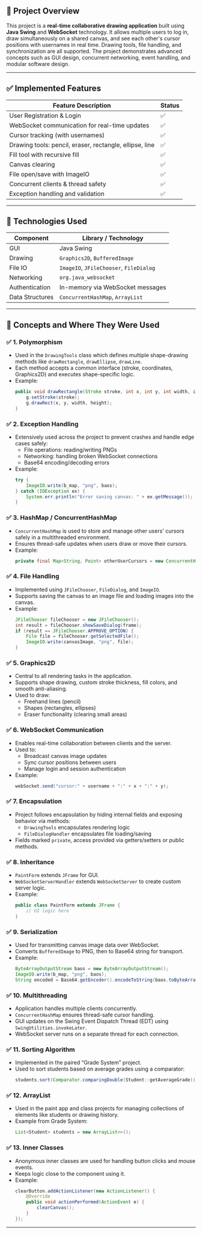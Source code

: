 ## 📘 Project Overview

This project is a **real-time collaborative drawing application** built using **Java Swing** and **WebSocket** technology. It allows multiple users to log in, draw simultaneously on a shared canvas, and see each other's cursor positions with usernames in real time. Drawing tools, file handling, and synchronization are all supported. The project demonstrates advanced concepts such as GUI design, concurrent networking, event handling, and modular software design.

---

## ✅ Implemented Features

| Feature Description                                      | Status |
|----------------------------------------------------------|--------|
| User Registration & Login                                | ✅     |
| WebSocket communication for real-time updates            | ✅     |
| Cursor tracking (with usernames)                         | ✅     |
| Drawing tools: pencil, eraser, rectangle, ellipse, line  | ✅     |
| Fill tool with recursive fill                            | ✅     |
| Canvas clearing                                          | ✅     |
| File open/save with ImageIO                              | ✅     |
| Concurrent clients & thread safety                       | ✅     |
| Exception handling and validation                        | ✅     |

---

## 🧠 Technologies Used

| Component        | Library / Technology                   |
|------------------|----------------------------------------|
| GUI              | Java Swing                             |
| Drawing          | `Graphics2D`, `BufferedImage`          |
| File IO          | `ImageIO`, `JFileChooser`, `FileDialog`|
| Networking       | `org.java_websocket`                   |
| Authentication   | In-memory via WebSocket messages       |
| Data Structures  | `ConcurrentHashMap`, `ArrayList`       |

---
## 📍 Concepts and Where They Were Used

### ✅ 1. **Polymorphism**
- Used in the `DrawingTools` class which defines multiple shape-drawing methods like `drawRectangle`, `drawEllipse`, `drawLine`.
- Each method accepts a common interface (stroke, coordinates, Graphics2D) and executes shape-specific logic.
- Example:
  ```java
  public void drawRectangle(Stroke stroke, int x, int y, int width, int height, Graphics2D g) {
      g.setStroke(stroke);
      g.drawRect(x, y, width, height);
  }
  ```

### ✅ 2. **Exception Handling**
- Extensively used across the project to prevent crashes and handle edge cases safely:
  - File operations: reading/writing PNGs
  - Networking: handling broken WebSocket connections
  - Base64 encoding/decoding errors
- Example:
  ```java
  try {
      ImageIO.write(b_map, "png", baos);
  } catch (IOException ex) {
      System.err.println("Error saving canvas: " + ex.getMessage());
  }
  ```

### ✅ 3. **HashMap / ConcurrentHashMap**
- `ConcurrentHashMap` is used to store and manage other users' cursors safely in a multithreaded environment.
- Ensures thread-safe updates when users draw or move their cursors.
- Example:
  ```java
  private final Map<String, Point> otherUserCursors = new ConcurrentHashMap<>();
  ```

### ✅ 4. **File Handling**
- Implemented using `JFileChooser`, `FileDialog`, and `ImageIO`.
- Supports saving the canvas to an image file and loading images into the canvas.
- Example:
  ```java
  JFileChooser fileChooser = new JFileChooser();
  int result = fileChooser.showSaveDialog(frame);
  if (result == JFileChooser.APPROVE_OPTION) {
      File file = fileChooser.getSelectedFile();
      ImageIO.write(canvasImage, "png", file);
  }
  ```

### ✅ 5. **Graphics2D**
- Central to all rendering tasks in the application.
- Supports shape drawing, custom stroke thickness, fill colors, and smooth anti-aliasing.
- Used to draw:
  - Freehand lines (pencil)
  - Shapes (rectangles, ellipses)
  - Eraser functionality (clearing small areas)

### ✅ 6. **WebSocket Communication**
- Enables real-time collaboration between clients and the server.
- Used to:
  - Broadcast canvas image updates
  - Sync cursor positions between users
  - Manage login and session authentication
- Example:
  ```java
  webSocket.send("cursor:" + username + ":" + x + ":" + y);
  ```

### ✅ 7. **Encapsulation**
- Project follows encapsulation by hiding internal fields and exposing behavior via methods:
  - `DrawingTools` encapsulates rendering logic
  - `FileDialogHandler` encapsulates file loading/saving
- Fields marked `private`, access provided via getters/setters or public methods.

### ✅ 8. **Inheritance**
- `PaintForm` extends `JFrame` for GUI.
- `WebSocketServerHandler` extends `WebSocketServer` to create custom server logic.
- Example:
  ```java
  public class PaintForm extends JFrame {
      // UI logic here
  }
  ```

### ✅ 9. **Serialization**
- Used for transmitting canvas image data over WebSocket.
- Converts `BufferedImage` to PNG, then to Base64 string for transport.
- Example:
  ```java
  ByteArrayOutputStream baos = new ByteArrayOutputStream();
  ImageIO.write(b_map, "png", baos);
  String encoded = Base64.getEncoder().encodeToString(baos.toByteArray());
  ```

### ✅ 10. **Multithreading**
- Application handles multiple clients concurrently.
- `ConcurrentHashMap` ensures thread-safe cursor handling.
- GUI updates on the Swing Event Dispatch Thread (EDT) using `SwingUtilities.invokeLater`.
- WebSocket server runs on a separate thread for each connection.

### ✅ 11. **Sorting Algorithm**
- Implemented in the paired “Grade System” project.
- Used to sort students based on average grades using a comparator:
  ```java
  students.sort(Comparator.comparingDouble(Student::getAverageGrade));
  ```

### ✅ 12. **ArrayList**
- Used in the paint app and class projects for managing collections of elements like students or drawing history.
- Example from Grade System:
  ```java
  List<Student> students = new ArrayList<>();
  ```

### ✅ 13. **Inner Classes**
- Anonymous inner classes are used for handling button clicks and mouse events.
- Keeps logic close to the component using it.
- Example:
  ```java
  clearButton.addActionListener(new ActionListener() {
      @Override
      public void actionPerformed(ActionEvent e) {
          clearCanvas();
      }
  });
  ```


---
